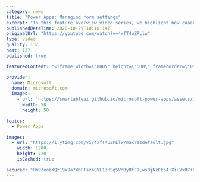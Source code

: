 ```yaml
---
category: news
title: "Power Apps: Managing form settings"
excerpt: "In this feature overview video series, we highlight new capabilities included in the latest update to Microsoft Power Apps.  Improvements to Microsoft Power Apps for managing form settings and events allow users to set various features on a form in the new modern designer.   Get the most out of Power"
publishedDateTime: 2020-10-29T18:18:14Z
originalUrl: "https://youtube.com/watch?v=4xfT4uZPLlw"
type: video
quality: 137
heat: 137
published: true

featuredContent: "<iframe width=\"800\" height=\"500\" frameborder=\"0\" src=\"https://www.youtube.com/embed/4xfT4uZPLlw\" allow=\"accelerometer; autoplay; encrypted-media; gyroscope; picture-in-picture\" allowfullscreen></iframe>"

provider:
  name: Microsoft
  domain: microsoft.com
  images:
    - url: "https://smartableai.github.io/microsoft-power-apps/assets/images/organizations/microsoft.com-50x50.jpg"
      width: 50
      height: 50

topics:
  - Power Apps

images:
  - url: "https://i.ytimg.com/vi/4xfT4uZPLlw/maxresdefault.jpg"
    width: 1280
    height: 720
    isCached: true

secured: "Hm9ZeoaKQz19x9a7WoFFsz4GVL13HSqSVMByRfC9Lws0jNzCb5A+XiuVxR7+6hIerTEOSXKVajRirsIo2DSS9gwhPpkO7UiHyHPo4/suiGgyfP/mCg924q110wITauXGWZC9Oj8ZwHN7slmoZ55pe+MxIDtG7KcXteJCgvQDPalFoiZX2MndbR6Sn9YRDuZXu4Ye7cdwd/HLudbHC2g2RtzHTcOCgp/AOJigKK120hN6E31J357c6TdQGTZhNm/ngjcTbr365D5K37AR+gO2WkSH0XJVmzcnbRmH6r7vvagq/S7phNtyiyKDF8N3fFvlMNxykIudDN36SLVBAuFLsnyeURgCs6Y19njsUMZRNlibhxfK6R7LRHydcY1zoA8fyM16QwS0eh4+I1nyElpER7cM0lQ0XOmFbhvHAlq8uOdOj8qivSz5L4oTQNjTIUK+;Hfg566wOAnJY5yJACLoldw=="
---
```


